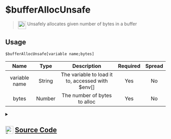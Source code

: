# $bufferAllocUnsafe
> <img align="top" src="https://upload.wikimedia.org/wikipedia/commons/thumb/e/e4/Infobox_info_icon.svg/160px-Infobox_info_icon.svg.png?20150409153300" alt="image" width="25" height="auto"> Unsafely allocates given number of bytes in a buffer
## Usage
```
$bufferAllocUnsafe[variable name;bytes]
```
| Name | Type | Description | Required | Spread
| :---: | :---: | :---: | :---: | :---: |
variable name | String | The variable to load it to, accessed with $env[<name>] | Yes | No
bytes | Number | The number of bytes to alloc | Yes | No
<details>
<summary>
    
## <img align="top" src="https://cdn4.iconfinder.com/data/icons/iconsimple-logotypes/512/github-512.png" alt="image" width="25" height="auto">  [Source Code](https://github.com/tryforge/ForgeScript-V2/blob/main/src/native/bufferAllocUnsafe.ts)
    
</summary>
    
```ts
import { ArgType, NativeFunction, Return } from "../structures";

export default new NativeFunction({
    name: "$bufferAllocUnsafe",
    version: "1.1.0",
    description: "Unsafely allocates given number of bytes in a buffer",
    unwrap: true,
    brackets: true,
    args: [
        {
            name: "variable name",
            description: "The variable to load it to, accessed with $env[<name>]",
            rest: false,
            required: true,
            type: ArgType.String
        },
        {
            name: "bytes",
            description: "The number of bytes to alloc",
            type: ArgType.Number,
            rest: false,
            required: true
        }
    ],
    execute(ctx, [ name, bytes ]) {
        return Return.success(void ctx.setEnvironmentKey(name, Buffer.allocUnsafe(bytes)))
    },
})
```
    
</details>